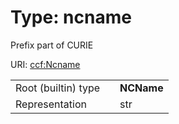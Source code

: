
# Type: ncname

Prefix part of CURIE

URI: [ccf:Ncname](http://purl.org/ccf/Ncname)

|  |  |  |
| --- | --- | --- |
| Root (builtin) type | | **NCName** |
| Representation | | str |
